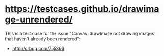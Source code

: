 # https://testcases.github.io/drawimage-unrendered/

This is a test case for the issue "Canvas .drawImage not drawing images that haven't already been rendered":

- http://crbug.com/755366
